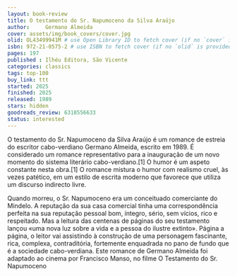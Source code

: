 ```yaml
---
layout: book-review
title: O testamento do Sr. Napumoceno da Silva Araújo
author: 	Germano Almeida
cover: assets/img/book_covers/cover.jpg
olid: OL43499941M # use Open Library ID to fetch cover (if no `cover` is provided)
isbn: 972-21-0575-2 # use ISBN to fetch cover (if no `olid` is provided, dashes are optional)
pages: 197
published : Ilhéu Editora, São Vicente
categories: classics
tags: top-100
buy_link: ttt
started: 2025
finished: 2025
released: 1989
stars: hidden
goodreads_review: 6318556633
status: interested
---
```


O testamento do Sr. Napumoceno da Silva Araújo é um romance de estreia do escritor cabo-verdiano Germano Almeida, escrito em 1989. É considerado um romance representativo para a inauguração de um novo momento do sistema literário cabo-verdiano.[1] O humor é um aspeto constante nesta obra.[1] O romance mistura o humor com realismo cruel, às vezes patético, em um estilo de escrita moderno que favorece que utiliza um discurso indirecto livre.

Quando morreu, o Sr. Napumoceno era um conceituado comerciante do Mindelo. A reputação da sua casa comercial tinha uma correspondência perfeita na sua reputação pessoal bom, íntegro, sério, sem vícios, rico e respeitado. Mas a leitura das centenas de páginas do seu testamento lançou «uma nova luz sobre a vida e a pessoa do ilustre extinto». Página a página, o leitor vai assistindo à construção de uma personagem fascinante, rica, complexa, contraditória, fortemente enquadrada no pano de fundo que é a sociedade cabo-verdiana. Este romance de Germano Almeida foi adaptado ao cinema por Francisco Manso, no filme O Testamento do Sr. Napumoceno
